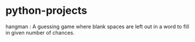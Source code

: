 # python-projects

hangman : A guessing game where blank spaces are left out in a word to fill in given number of chances.
